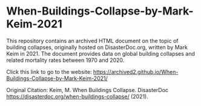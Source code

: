 # When-Buildings-Collapse-by-Mark-Keim-2021
This repository contains an archived HTML document on the topic of building collapses, originally hosted on DisasterDoc.org, written by Mark Keim in 2021. The document provides data on global building collapses and related mortality rates between 1970 and 2020.


Click this link to go to the website: https://archived2.github.io/When-Buildings-Collapse-by-Mark-Keim-2021/


Original Citation: Keim, M. When Buildings Collapse. DisasterDoc https://disasterdoc.org/when-buildings-collapse/ (2021).


